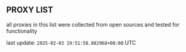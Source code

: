 ## PROXY LIST

all proxies in this list were collected from open sources and tested for functionality

last update: `2025-02-03 19:51:58.882968+00:00` UTC